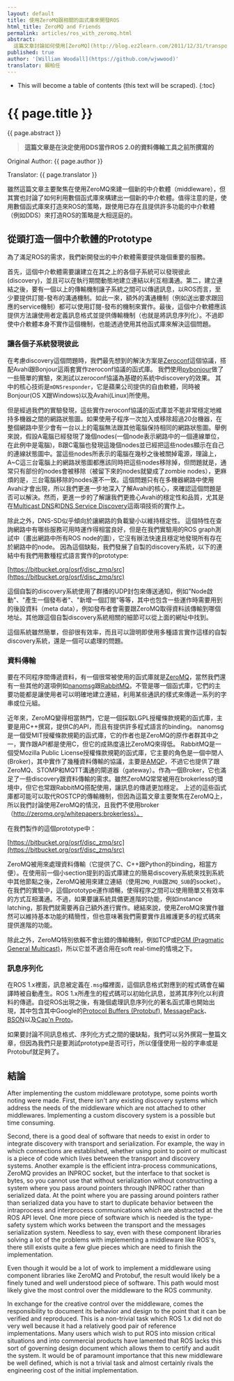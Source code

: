 ```yaml
---
layout: default
title: 使用ZeroMQ跟相關的函式庫來開發ROS
html_title: ZeroMQ and Friends
permalink: articles/ros_with_zeromq.html
abstract:
  這篇文章討論如何使用[ZeroMQ](http://blog.ez2learn.com/2011/12/31/transport-lib-of-new-era-zeromq/)跟其他的函式庫來開發ROS 2.0。此外，我們在OSRF(Open Source Robotic Foundation)使用ZeroMQ開發出的prototype也會在這篇文章中被討論。
published: true
author: '[William Woodall](https://github.com/wjwwood)'
translator: 賴柏任
---
```


* This will become a table of contents (this text will be scraped).
{:toc}

# {{ page.title }}

<div class="abstract" markdown="1">
{{ page.abstract }}
</div>

> **這篇文章是在決定使用DDS當作ROS 2.0的資料傳輸工具之前所撰寫的**

Original Author: {{ page.author }}

Translator: {{ page.translator }}

雖然這篇文章主要聚焦在使用ZeroMQ來建一個新的中介軟體（middleware），但其實也討論了如何利用數個函式庫來構建出一個新的中介軟體。值得注意的是，使用數個函式庫來打造來ROS的策略，跟使用已存在且提供許多功能的中介軟體（例如DDS）來打造ROS的策略是大相逕庭的。

## 從頭打造一個中介軟體的Prototype

為了滿足ROS的需求，我們新開發出的中介軟體需要提供幾個重要的服務。

首先，這個中介軟體需要讓建立在其之上的各個子系統可以發現彼此(discovery)，並且可以在執行期間動態地建立連結以利互相溝通。第二，建立連結之後，要有一個以上的傳輸機制讓子系統之間可以傳遞訊息，以ROS而言，至少要提供訂閱-發布的溝通機制。如此一來，額外的溝通機制（例如送出要求跟回應的service機制）都可以使用訂閱-發布的機制來實作。最後，這個中介軟體應該提供方法讓使用者定義訊息格式並提供傳輸機制（也就是將訊息序列化）。不過即使中介軟體本身不實作這個機制，也能透過使用其他函式庫來解決這個問題。

### 讓各個子系統發現彼此

在考慮discovery這個問題時，我們最先想到的解決方案是[Zeroconf](http://blog.csdn.net/ccskyer/article/details/7616673)這個協議，搭配Avahi跟Bonjour這兩套實作zeroconf協議的函式庫。
我們使用[pybonjour](https://code.google.com/p/pybonjour/)做了一些簡單的實驗，來測試以zeroconf協議為基礎的系統中discovery的效果。
其中的核心技術是`mDNSresponder`，它是蘋果公司提供的自由軟體，同時被Bonjour(OS X跟Windows)以及Avahi(Linux)所使用。

但是經過我們的實驗發現，這些實作zeroconf協議的函式庫並不能非常穩定地維持多機器之間的網路狀態圖。如果使用子程序一次加入或移除超過20台機器，在整個網路中至少會有一台以上的電腦無法跟其他電腦保持相同的網路狀態圖。舉例來說，假設A電腦已經發現了幾個nodes(一個node表示網路中的一個連線單位，在此例中是電腦)，B跟C電腦也發現這幾個nodes並已經把這些nodes顯示在自己的連線狀態圖中。當這些nodes所表示的電腦在幾秒之後被關掉電源，理論上，A~C這三台電腦上的網路狀態圖都應該同時把這些nodes移除掉，但問題就是，通常只有部份的nodes會被移除（被留下來的nodes就變成了zombie nodes），更麻煩的是，三台電腦移除的nodes還不一致。這個問題只有在多機器網路中使用Avahi才會出現，所以我們更進一步地深入了解Avahi的核心，來確認這個問題是否可以解決。然而，更進一步的了解讓我們更擔心Avahi的穩定性和品質，尤其是在[Multicast DNS](http://en.wikipedia.org/wiki/Multicast_DNS)和[DNS Service Discovery](http://en.wikipedia.org/wiki/Zero_configuration_networking#Service_discovery)這兩項技術的實作上。

除此之外，DNS-SD似乎傾向於讓網路的負載變小以維持穩定性。
這個特性在查詢網路中有哪些服務可用時運作得相當良好，但是在我們實驗用的ROS graph測試中（畫出網路中所有ROS node的圖），它沒有辦法快速且穩定地發現所有存在於網路中的node。
因為這個缺點，我們發展了自製的discovery系統，以下的連結中有我們用數種程式語言實作的prototype:

[https://bitbucket.org/osrf/disc_zmq/src](https://bitbucket.org/osrf/disc_zmq/src)

這個自製的discovery系統使用了群播的UDP封包來傳送通知，例如"Node啟動"、"產生一個發布者"、"新增一個訂閱"等等，其中也包含一些運作時需要用到的後設資料（meta data），例如發布者會需要跟ZeroMQ取得資料該傳輸到哪個地址。其他跟這個自製discovery系統相關的細節可以從上面的網址中找到。

這個系統雖然簡單，但卻很有效率，而且可以證明即使用多種語言實作這樣的自製discovery系統，還是一個可以處理的問題。

### 資料傳輸

要在不同程序間傳遞資料，有一個很常被使用的函式庫就是[ZeroMQ](http://zeromq.org/)，當然我們還有一些其他的選項例如[nanomsg](http://nanomsg.org/)跟[RabbitMQ](http://www.rabbitmq.com/)。不管是哪一個函式庫，它們的主要功能都是讓使用者可以明確地建立連結，利用某些通訊的樣式來傳遞一系列的字串或位元組。

近年來，ZeroMQ變得相當熱門，它是一個採取LGPL授權條款規範的函式庫，主要是用C++撰寫，提供C的API，而且有提供許多程式語言的binding。
nanomsg是一個受MIT授權條款規範的函式庫，它的作者也是ZeroMQ的原作者群其中之一，實作跟API都是使用C，但它的成熟度遠比ZeroMQ來得低。
RabbitMQ是一個受Mozilla Public License授權條款規範的函式庫，它主要的角色是一個中間人(Broker)，其中實作了幾種資料傳輸的協議，主要是[AMQP](http://lab.howie.tw/2012/07/whats-different-between-amqp-and-jms.html)，不過它也提供了跟ZeroMQ、STOMP和MQTT溝通的閘道器（gateway）。作為一個Broker，它也滿足了一些discovery跟資料傳輸的需求。雖然ZeroMQ常常被用在brokerless的環境中，但它也常跟RabbitMQ搭配使用，讓訊息的傳遞更加穩定。
上述的這些函式庫都可能可以取代ROSTCP的傳輸機制，但因為這篇文章主要聚焦在ZeroMQ上，所以我們討論使用ZeroMQ的情況，且我們不使用broker（http://zeromq.org/whitepapers:brokerless）。

在我們製作的這個prototype中：

[https://bitbucket.org/osrf/disc_zmq/src](https://bitbucket.org/osrf/disc_zmq/src)

ZeroMQ被用來處理資料傳輸（它提供了C、C++跟Python的binding，相當方便）。在使用前一個小section提到的函式庫建立的簡易discovery系統來找到系統中其他節點之後，ZeroMQ被用來建立連結（使用`ZMQ_PUB`跟`ZMQ_SUB`的socket）。在我們的實驗中，這個prototype運作順暢，使得程序之間可以使用簡單又有效率的方式互相溝通。不過，如果要讓系統具備更進階的功能，例如instance latching，那我們就需要再自己額外進行實作。總結來說，使用ZeroMQ來實作雖然可以維持基本功能的精簡性，但也意味著我們需要實作且維護更多的程式碼來
提供進階的功能。

除此之外，ZeroMQ特別依賴不會出錯的傳輸機制，例如TCP或[PGM (Pragmatic General Multicast)](http://en.wikipedia.org/wiki/Pragmatic_General_Multicast)，所以它並不適合用在soft real-time的情境之下。

### 訊息序列化

在ROS 1.x裡面，訊息被定義在`.msg`檔裡面，這個訊息格式對應到的程式碼會在編譯時被自動產生。ROS 1.x所產生的程式碼可以初始化訊息，並將其序列化以利資料的傳遞。自從ROS出現之後，有幾個處理訊息序列化的著名函式庫也開始出現，其中包含其中Google的[Protocol Buffers (Protobuf)](https://code.google.com/p/protobuf/), [MessagePack](http://msgpack.org/)、[BSON](http://bsonspec.org/)以及[Cap'n Proto](http://kentonv.github.io/capnproto/)。

如果要討論不同訊息格式、序列化方式之間的優缺點，我們可以另外撰寫一整篇文章，但因為我們只是要測試prototype是否可行，所以僅僅使用一般的字串或是Protobuf就足夠了。

## 結論

After implementing the custom middleware prototype, some points worth noting were made.
First, there isn't any existing discovery systems which address the needs of the middleware which are not attached to other middlewares.
Implementing a custom discovery system is a possible but time consuming.

Second, there is a good deal of software that needs to exist in order to integrate discovery with transport and serialization.
For example, the way in which connections are established, whether using point to point or multicast is a piece of code which lives between the transport and discovery systems.
Another example is the efficient intra-process communications, ZeroMQ provides an INPROC socket, but the interface to that socket is bytes, so you cannot use that without serialization without constructing a system where you pass around pointers through INPROC rather than serialized data.
At the point where you are passing around pointers rather than serialized data you have to start to duplicate behavior between the intraprocess and interprocess communications which are abstracted at the ROS API level.
One more piece of software which is needed is the type-safety system which works between the transport and the messages serialization system.
Needless to say, even with these component libraries solving a lot of the problems with implementing a middleware like ROS's, there still exists quite a few glue pieces which are need to finish the implementation.

Even though it would be a lot of work to implement a middleware using component libraries like ZeroMQ and Protobuf, the result would likely be a finely tuned and well understood piece of software.
This path would most likely give the most control over the middleware to the ROS community.

In exchange for the creative control over the middleware, comes the responsibility to document its behavior and design to the point that it can be verified and reproduced.
This is a non-trivial task which ROS 1.x did not do very well because it had a relatively good pair of reference implementations.
Many users which wish to put ROS into mission critical situations and into commercial products have lamented that ROS lacks this sort of governing design document which allows them to certify and audit the system.
It would be of paramount importance that this new middleware be well defined, which is not a trivial task and almost certainly rivals the engineering cost of the initial implementation.
